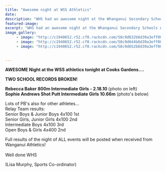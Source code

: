 ```yaml
---
title: "Awesome night at WSS Athletics"
date: 
description: "WHS had an awesome night at the Whanganui Secondary Schools Athletic Championships  at Cooks Gardens on Wednesday 15 March 2017..."
featured-image: 
excerpt: "WHS had an awesome night at the Whanganui Secondary Schools Athletic Championships  at Cooks Gardens on Wednesday 15 March 2017."
image_gallery:
     - image: "http://c1940652.r52.cf0.rackcdn.com/58c9d632b8d39a3eff0046d9/shotput-girl.jpg"
     - image: "http://c1940652.r52.cf0.rackcdn.com/58c9d644b8d39a3eff0046db/shotput-girl.2jpg.jpg"
     - image: "http://c1940652.r52.cf0.rackcdn.com/58c9d652b8d39a3eff0046dd/shotput-girl.3jpg.jpg"
	
	
---
```


<p><strong>AWESOME Night at the WSS athletics tonight at Cooks Gardens....&nbsp;</strong></p>
<p><strong>TWO SCHOOL RECORDS BROKEN!&nbsp;</strong></p>
<p><strong>Rebecca Baker 800m Intermediate Girls - 2.18.10 </strong>(photo on left)<br /><strong>Sophie Andrews Shot Putt Intermediate Girls 10.66m</strong> (photo's below)</p>
<p><span>Lots of PB's also for other athletes...&nbsp;</span><span class="text_exposed_show"><br />Relay Team results:&nbsp;<br />Senior Boys &amp; Junior Boys 4x100 1st<br />Senior Girls, Junior Girls 4x100 2nd<br />Intermediate Boys 4x100 3rd<br />Open Boys &amp; Girls 4x400 2nd&nbsp;<br /></span></p>
<p><span class="text_exposed_show">Full results of the night of ALL events will be posted when received from Wanganui Athletics!&nbsp;</span></p>
<p><span class="text_exposed_show">Well done WHS&nbsp;<span class="_5mfr _47e3"><img class="img" src="https://www.facebook.com/images/emoji.php/v7/ff8/1/16/1f44d_1f3fc.png" alt="" width="16" height="16" /></span></span></p>
<p><span class="text_exposed_show"><span class="_5mfr _47e3">(Lisa Murphy, Sports Co-ordinator)</span></span></p>

